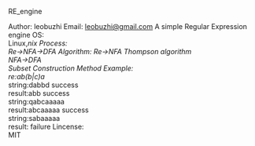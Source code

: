 RE_engine



Author:  leobuzhi
Email:   leobuzhi@gmail.com
A simple Regular Expression engine
OS:					
	Linux,*nix
Process:				
	Re->NFA->DFA
Algorithm:
	Re->NFA	
	Thompson algorithm		
	NFA->DFA			
	Subset Construction Method
Example:				
	re:ab(b|c)a*			
	string:dabbd success  		
	result:abb   success		
	string:qabcaaaaa		
	result:abcaaaaa   success		
	string:sabaaaaa			
	result:      failure
Lincense:				
	MIT

